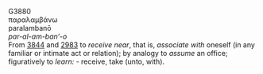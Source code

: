 <body>
  <p>G3880<br>  παραλαμβάνω  <br> paralambanō  <br><i>par-al-am-ban‘-o </i><br>From <a href="g3844.htm">3844</a> and <a href="g2983.htm">2983</a>  to <i>receive</i> <i>near</i>, that is, <i>associate</i> <i>with</i> oneself (in any familiar or intimate act or relation); by analogy to <i>assume</i> an office; figuratively to <i>learn:</i> - receive, take (unto, with).<br></p>
 </body>